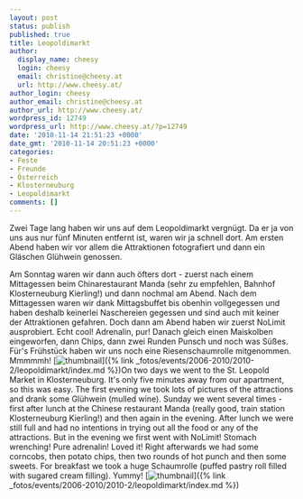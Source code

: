 ```yaml
---
layout: post
status: publish
published: true
title: Leopoldimarkt
author:
  display_name: cheesy
  login: cheesy
  email: christine@cheesy.at
  url: http://www.cheesy.at/
author_login: cheesy
author_email: christine@cheesy.at
author_url: http://www.cheesy.at/
wordpress_id: 12749
wordpress_url: http://www.cheesy.at/?p=12749
date: '2010-11-14 21:51:23 +0000'
date_gmt: '2010-11-14 20:51:23 +0000'
categories:
- Feste
- Freunde
- Österreich
- Klosterneuburg
- Leopoldimarkt
comments: []
---
```

<!--:de-->Zwei Tage lang haben wir uns auf dem Leopoldimarkt vergnügt. Da er ja von uns aus nur fünf Minuten entfernt ist, waren wir ja schnell dort. Am ersten Abend haben wir vor allem die Attraktionen fotografiert und dann ein Gläschen Glühwein genossen.
Am Sonntag waren wir dann auch öfters dort - zuerst nach einem Mittagessen beim Chinarestaurant Manda (sehr zu empfehlen, Bahnhof Klosterneuburg Kierling!) und dann nochmal am Abend. Nach dem Mittagessen waren wir dank Mittagsbuffet bis obenhin vollgegessen und haben deshalb keinerlei Naschereien gegessen und sind auch mit keiner der Attraktionen gefahren. Doch dann am Abend haben wir zuerst NoLimit ausprobiert. Echt cool! Adrenalin, pur! Danach gleich einen Maiskolben eingeworfen, dann Chips, dann zwei Runden Punsch und noch was Süßes. Für's Frühstück haben wir uns noch eine Riesenschaumrolle mitgenommen. Mmmmmh!
[![](http://www.cheesy.at/wp-content/uploads/2010/11/leopoldimarkt/thumbnail.jpg "thumbnail")]({% link _fotos/events/2006-2010/2010-2/leopoldimarkt/index.md %})<!--:--><!--:en-->On two days we went to the St. Leopold Market in Klosterneuburg. It's only five minutes away from our apartment, so this was easy. The first evening we took lots of pictures of the attractions and drank some Glühwein (mulled wine).
Sunday we went several times - first after lunch at the Chinese restaurant Manda (really good, train station Klosterneuburg Kierling!) and then again in the evening. After lunch we were still full and had no intentions in trying out all the food or any of the attractions. But in the evening we first went with NoLimit! Stomach wrenching! Pure adrenalin! Loved it! Right afterwards we had some corncobs, then potato chips, then two rounds of hot punch and then some sweets. For breakfast we took a huge Schaumrolle (puffed pastry roll filled with sugared cream filling). Yummy!
[![](http://www.cheesy.at/wp-content/uploads/2010/11/leopoldimarkt/thumbnail.jpg "thumbnail")]({% link _fotos/events/2006-2010/2010-2/leopoldimarkt/index.md %})<!--:-->
